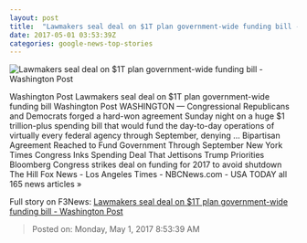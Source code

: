 ```yaml
---
layout: post
title:  "Lawmakers seal deal on $1T plan government-wide funding bill - Washington Post"
date: 2017-05-01 03:53:39Z
categories: google-news-top-stories
---
```


![Lawmakers seal deal on $1T plan government-wide funding bill - Washington Post](https://img.washingtonpost.com/rf/image_1484w/2010-2019/WashingtonPost/2017/05/01/National-Politics/Images/Trump_100_-_100_Photos_49690-f60d7.jpg)

Washington Post Lawmakers seal deal on $1T plan government-wide funding bill Washington Post WASHINGTON — Congressional Republicans and Democrats forged a hard-won agreement Sunday night on a huge $1 trillion-plus spending bill that would fund the day-to-day operations of virtually every federal agency through September, denying ... Bipartisan Agreement Reached to Fund Government Through September New York Times Congress Inks Spending Deal That Jettisons Trump Priorities Bloomberg Congress strikes deal on funding for 2017 to avoid shutdown The Hill Fox News - Los Angeles Times - NBCNews.com - USA TODAY all 165 news articles »


Full story on F3News: [Lawmakers seal deal on $1T plan government-wide funding bill - Washington Post](http://www.f3nws.com/n/qnTCmB)

> Posted on: Monday, May 1, 2017 8:53:39 AM
